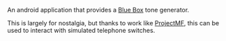 An android application that provides a [Blue Box](http://en.wikipedia.org/wiki/Blue_box) tone generator.

This is largely for nostalgia, but thanks to work like [ProjectMF](http://www.projectmf.com/), this can be used to interact with simulated telephone switches.